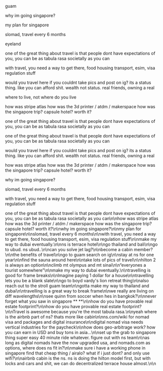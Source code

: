 guam


why  im going singapore?

my plan for singapore

slomad, travel every 6 months

eyeland

one of the great thing about travel is that people dont have expectations of you, you can be as tabula rasa societally as you can

with travel, you need a way to get there, food housing transport, esim, visa regulation stuff


would you travel here if you couldnt take pics and post on ig? its a status thing. like you can afford shit. wealth not status. real friends, owning a real

where to live, not where do you live

how was stripe atlas
how was the 3d printer / atdm / makerspace
how was the singapore trip? capsule hotel? worth it?

one of the great thing about travel is that people dont have expectations of you, you can be as tabula rasa societally as you can

one of the great thing about travel is that people dont have expectations of you, you can be as tabula rasa societally as you can


would you travel here if you couldnt take pics and post on ig? its a status thing. like you can afford shit. wealth not status. real friends, owning a real

how was stripe atlas
how was the 3d printer / atdm / makerspace
how was the singapore trip? capsule hotel? worth it?


why  im going singapore?

slomad, travel every 6 months

with travel, you need a way to get there, food housing transport, esim, visa regulation stuff

one of the great thing about travel is that people dont have expectations of you, you can be as tabula rasa societally as you can\n\nhow was stripe atlas how was the 3d printer / atdm / makerspace how was the singapore trip? capsule hotel? worth it?\n\nwhy  im going singapore?\n\nmy plan for singapore\n\nslomad, travel every 6 months\n\nwith travel, you need a way to get there, food housing transport, esim, visa regulation stuff\n\nmake my way to dubai eventually.\n\nns is terrace hotel\n\ngo thailand and bali\n\ngo to ubud. ns ubud..\n\ncan you solve jet lag?\n\nbecome a cabin member?\n\nthe benefits of travel\n\ngo to guam search on ig\n\nstay at ns for one year\n\nfind the sauna around here\n\ntake lots of pics of travel\n\nhilton 2 is always an option\n\nclimb mt olympus and mt sinai\n\n“everyones a tourist somewhere”\n\nmake my way to dubai eventually.\n\ntravelling is good for frame breaks\n\nImagine paying 1 dollar for a house\n\ntravelling lets you be a blank slate\n\ngo to boyd vardy's lion retreat thing\n\nalso reach out to the stroll guam team\n\ngotta make my way to thailand and dubai\n\ntravelling is a great way to break frame\n\nwe really are living on diff wavelengths\n\nsee quinn from soccer when hes in bangkok?\n\nnever forget what you saw in singapore ** **\n\nhow do you have provable real estate footprint?\n\nhow do you have provable real estate footprint?\n\nTravel is awesome because you're the most tabula rasa.\n\nyeah where is the airbnb part of ns? thats more like cabin\n\nns.com/wiki for nomad visa and packages and digital insurance\n\ndigital nomad visa needs vertical industries for the paycheck\n\nhow does geo-arbitrage work? how you can earn in USD and buy tons in asia...\n\nset up the grab to singapore thing super easy 40 minute ride whatever. figure out with ns team\n\nas long as digital nomads have the now upgraded usa, and nomads.com as options, where does ns fit in?\n\nmake sure i have a working phone in singapore find that cheap thing / airalo? what if i just dont? and only use wifi?\n\nairbnb cabin is the ns. ns is doing the hilton model first, but with locks and cars and shit, we can do decentralized terrace house almost.\n\n
